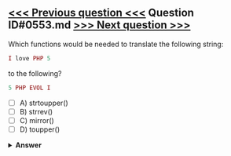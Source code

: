 [<<< Previous question <<<](0552.md)   Question ID#0553.md   [>>> Next question >>>](0554.md)
---

Which functions would be needed to translate the following string:

```php
I love PHP 5

```
to the following?
```php
5 PHP EVOL I
```

- [ ] A) strtoupper()
- [ ] B) strrev()
- [ ] C) mirror()
- [ ] D) toupper()

<details><summary><b>Answer</b></summary>
<p>
  Answer: <strong>A, B</strong>
</p>
</details>
